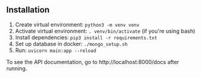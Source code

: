 ## Installation

1. Create virtual environment: `python3 -m venv venv`
2. Activate virtual environment: `. venv/bin/activate` (if you're using bash)
3. Install dependencies: `pip3 install -r requirements.txt`
4. Set up database in docker: `./mongo_setup.sh`
5. Run: `uvicorn main:app --reload`

To see the API documentation, go to http://localhost:8000/docs after running.
